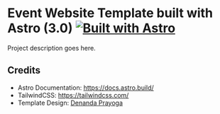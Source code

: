 # Event Website Template built with Astro (3.0) [![Built with Astro](https://astro.badg.es/v2/built-with-astro/tiny.svg)](https://astro.build)


Project description goes here.

## Credits

- Astro Documentation: https://docs.astro.build/
- TailwindCSS: https://tailwindcss.com/
- Template Design: [Denanda Prayoga](https://dribbble.com/shots/21507198-EventsGo-landing-page)
